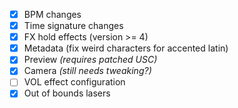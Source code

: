 - [x] BPM changes
- [x] Time signature changes
- [x] FX hold effects (version >= 4)
- [x] Metadata (fix weird characters for accented latin)
- [x] Preview *(requires patched USC)*
- [x] Camera *(still needs tweaking?)*
- [ ] VOL effect configuration
- [x] Out of bounds lasers
